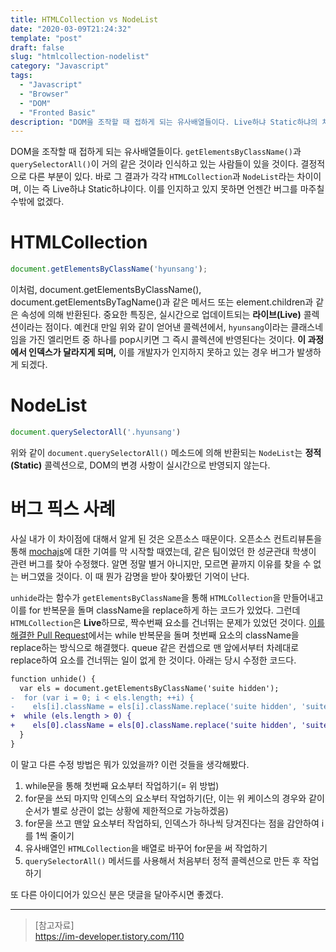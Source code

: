 ```yaml
---
title: HTMLCollection vs NodeList
date: "2020-03-09T21:24:32"
template: "post"
draft: false
slug: "htmlcollection-nodelist"
category: "Javascript"
tags:
  - "Javascript"
  - "Browser"
  - "DOM"
  - "Fronted Basic"
description: "DOM을 조작할 때 접하게 되는 유사배열들이다. Live하냐 Static하냐의 차이가 중요한데, 이를 인지하고 있지 못하면 언젠간 버그를 마주칠 수밖에 없겠다."
---
```


DOM을 조작할 때 접하게 되는 유사배열들이다. `getElementsByClassName()`과 `querySelectorAll()`이 거의 같은 것이라 인식하고 있는 사람들이 있을 것이다. 결정적으로 다른 부분이 있다. 바로 그 결과가 각각 `HTMLCollection`과 `NodeList`라는 차이이며, 이는 즉 Live하냐 Static하냐이다. 이를 인지하고 있지 못하면 언젠간 버그를 마주칠 수밖에 없겠다.

# HTMLCollection
```js
document.getElementsByClassName('hyunsang');
```

이처럼, document.getElementsByClassName(), document.getElementsByTagName()과 같은 메서드 또는 element.children과 같은 속성에 의해 반환된다. 중요한 특징은, 실시간으로 업데이트되는 **라이브(Live)** 콜렉션이라는 점이다. 예컨대 만일 위와 같이 얻어낸 콜렉션에서, `hyunsang`이라는 클래스네임을 가진 엘리먼트 중 하나를 pop시키면 그 즉시 콜렉션에 반영된다는 것이다. **이 과정에서 인덱스가 달라지게 되며,** 이를 개발자가 인지하지 못하고 있는 경우 버그가 발생하게 되겠다.

# NodeList
```js
document.querySelectorAll('.hyunsang')
```

위와 같이 `document.querySelectorAll()` 메소드에 의해 반환되는 `NodeList`는 **정적(Static)** 콜렉션으로, DOM의 변경 사항이 실시간으로 반영되지 않는다.

# 버그 픽스 사례
사실 내가 이 차이점에 대해서 알게 된 것은 오픈소스 때문이다. 오픈소스 컨트리뷰톤을 통해 [mochajs](https://github.com/mochajs/mocha)에 대한 기여를 막 시작할 때였는데, 같은 팀이었던 한 성균관대 학생이 관련 버그를 찾아 수정했다. 알면 정말 별거 아니지만, 모르면 끝까지 이유를 찾을 수 없는 버그였을 것이다. 이 때 뭔가 감명을 받아 찾아봤던 기억이 난다.  

`unhide`라는 함수가 `getElementsByClassName`을 통해 `HTMLCollection`을 만들어내고 이를 for 반복문을 돌며 className을 replace하게 하는 코드가 있었다. 그런데 `HTMLCollection`은 **Live**하므로, 짝수번째 요소를 건너뛰는 문제가 있었던 것이다. [이를 해결한 Pull Request](https://github.com/mochajs/mocha/pull/4051)에서는 while 반복문을 돌며 첫번째 요소의 className을 replace하는 방식으로 해결했다. queue 같은 컨셉으로 맨 앞에서부터 차례대로 replace하여 요소를 건너뛰는 일이 없게 한 것이다. 아래는 당시 수정한 코드다.

```diff
function unhide() {
  var els = document.getElementsByClassName('suite hidden');
-  for (var i = 0; i < els.length; ++i) {
-    els[i].className = els[i].className.replace('suite hidden', 'suite');
+  while (els.length > 0) {
+    els[0].className = els[0].className.replace('suite hidden', 'suite');
  }
}
```

이 말고 다른 수정 방법은 뭐가 있었을까? 이런 것들을 생각해봤다.
1. while문을 통해 첫번째 요소부터 작업하기(= 위 방법)
2. for문을 쓰되 마지막 인덱스의 요소부터 작업하기(단, 이는 위 케이스의 경우와 같이 순서가 별로 상관이 없는 상황에 제한적으로 가능하겠음)
3. for문을 쓰고 맨앞 요소부터 작업하되, 인덱스가 하나씩 당겨진다는 점을 감안하여 i를 1씩 줄이기
4. 유사배열인 `HTMLCollection`을 배열로 바꾸어 for문을 써 작업하기
5. `querySelectorAll()` 메서드를 사용해서 처음부터 정적 콜렉션으로 만든 후 작업하기

또 다른 아이디어가 있으신 분은 댓글을 달아주시면 좋겠다.

---

> [참고자료]  
> https://im-developer.tistory.com/110  
